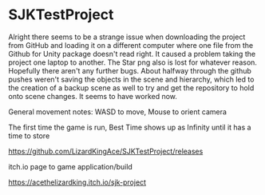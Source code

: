 # SJKTestProject

Alright there seems to be a strange issue when downloading the project from GitHub and loading it on a different computer where one file from the Github for Unity package doesn't read right. It caused a problem taking the project one laptop to another. The Star png also is lost for whatever reason. Hopefully there aren't any further bugs. About halfway through the github pushes weren't saving the objects in the scene and hierarchy, which led to the creation of a backup scene as well to try and get the repository to hold onto scene changes. It seems to have worked now. 

General movement notes: WASD to move, Mouse to orient camera

The first time the game is run, Best Time shows up as Infinity until it has a time to store

https://github.com/LizardKingAce/SJKTestProject/releases

itch.io page to game application/build 

https://acethelizardking.itch.io/sjk-project
